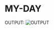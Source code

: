 # MY-DAY
OUTPUT:
![OUTPUT](https://github.com/Krishna-Prakaash/MY-DAY/assets/93427144/826536d2-df79-4bdb-8500-94858694acc3)
